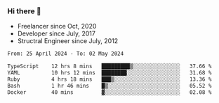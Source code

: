### Hi there 👋

- Freelancer since Oct, 2020
- Developer since July, 2017
- Structral Engineer since July, 2012

<!--START_SECTION:waka-->

```txt
From: 25 April 2024 - To: 02 May 2024

TypeScript    12 hrs 8 mins   █████████▒░░░░░░░░░░░░░░░   37.66 %
YAML          10 hrs 12 mins  ████████░░░░░░░░░░░░░░░░░   31.68 %
Ruby          4 hrs 18 mins   ███▒░░░░░░░░░░░░░░░░░░░░░   13.36 %
Bash          1 hr 46 mins    █▒░░░░░░░░░░░░░░░░░░░░░░░   05.52 %
Docker        40 mins         ▓░░░░░░░░░░░░░░░░░░░░░░░░   02.08 %
```

<!--END_SECTION:waka-->
